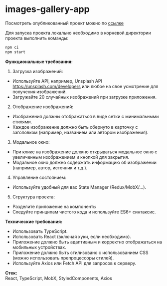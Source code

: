 # images-gallery-app

Посмотреть опубликованный проект можно по [ссылке]()

Для запуска проекта локально необходимо в корневой директории проекта выполнить команды:

```js
npm ci
npm start
```

**Функциональные требования:**

1. Загрузка изображений:

-   Используйте API, например, Unsplash API https://unsplash.com/developers или любое на свое усмотрение для получения изображений.
-   Загружайте 20 случайных изображений при загрузке приложения.

2. Отображение изображений:

-   Изображения должны отображаться в виде сетки с минимальными стилями.
-   Каждое изображение должно быть обернуто в карточку с заголовком (например, названием или автором изображения).

3. Модальное окно:

-   При клике на изображение должно открываться модальное окно с увеличенным изображением и кнопкой для закрытия.
-   Модальное окно должно содержать информацию об изображении (например, автор, источник и т.д.).

4. Управление состоянием:

-   Используйте удобный для вас State Manager (Redux/MobX/…).

5. Структура проекта:

-   Разделите приложение на компоненты
-   Следуйте принципам чистого кода и используйте ES6+ синтаксис.

**Технические требования:**

-   Использовать TypeScript.
-   Использовать React (включая хуки, если необходимо).
-   Приложение должно быть адаптивным и корректно отображаться на мобильных устройствах.
-   Приложение должно быть стилизовано с использованием CSS (можно использовать препроцессоры стилей).
-   Используйте Axios или Fetch API для запросов к серверу.

**Cтек:**  
React, TypeScript, MobX, StyledComponents, Axios
